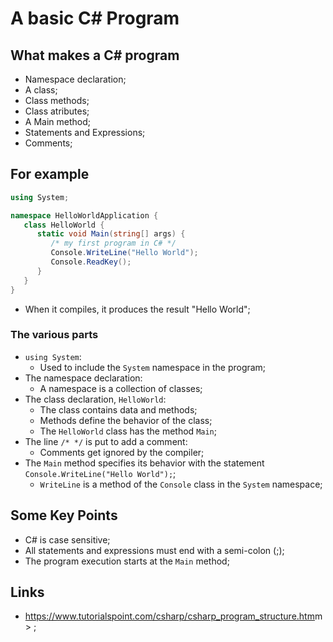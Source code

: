 # A basic C# Program

## What makes a C# program

- Namespace declaration;
- A class;
- Class methods;
- Class atributes;
- A Main method;
- Statements and Expressions;
- Comments;

## For example

```c#
using System;

namespace HelloWorldApplication {
   class HelloWorld {
      static void Main(string[] args) {
         /* my first program in C# */
         Console.WriteLine("Hello World");
         Console.ReadKey();
      }
   }
}
```

- When it compiles, it produces the result "Hello World";

### The various parts

- `using System`:
  - Used to include the `System` namespace in the program;
- The namespace declaration:
  - A namespace is a collection of classes;
- The class declaration, `HelloWorld`:
  - The class contains data and methods;
  - Methods define the behavior of the class;
  - The `HelloWorld` class has the method `Main`;
- The line `/* */` is put to add a comment:
  - Comments get ignored by the compiler;
- The `Main` method specifies its behavior with the statement `Console.WriteLine("Hello World");`;
  - `WriteLine` is a method of the `Console` class in the `System` namespace;

## Some Key Points

- C# is case sensitive;
- All statements and expressions must end with a semi-colon (;);
- The program execution starts at the `Main` method;

## Links

- <https://www.tutorialspoint.com/csharp/csharp_program_structure.htm>m> ;
